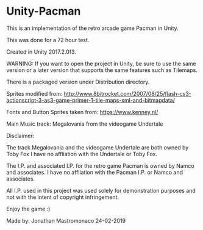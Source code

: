 # Unity-Pacman

This is an implementation of the retro arcade game Pacman in Unity.

This was done for a 72 hour test.

Created in Unity 2017.2.0f3.

WARNING: If you want to open the project in Unity, be sure to use the same version or a later version that supports the same features such as Tilemaps.

There is a packaged version under Distribution directory.

Sprites modified from: http://www.8bitrocket.com/2007/08/25/flash-cs3-actionscript-3-as3-game-primer-1-tile-maps-xml-and-bitmapdata/

Fonts and Button Sprites taken from: https://www.kenney.nl/

Main Music track: Megalovania from the videogame Undertale

Disclaimer:

The track Megalovania and the videogame Undertale are both owned by Toby Fox
I have no affliation with the Undertale or Toby Fox.

The I.P. and associated I.P. for the retro game Pacman is owned by Namco and associates.
I have no affliation with the Pacman I.P. or Namco and associates.

All I.P. used in this project was used solely for demonstration purposes and not with the intent of copyright infringement.

Enjoy the game :)

Made by: Jonathan Mastromonaco 24-02-2019
